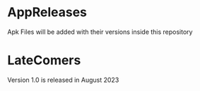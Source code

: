 # AppReleases
Apk Files will be added with their versions inside this repository

# LateComers
Version 1.0 is released in August 2023
